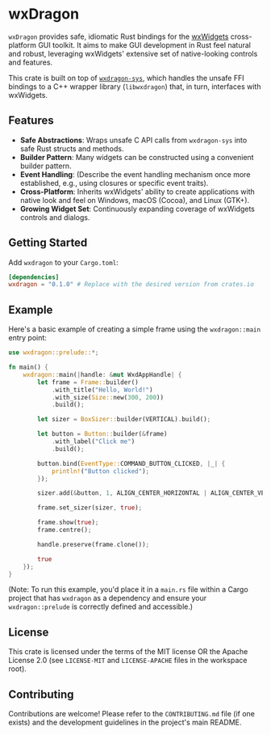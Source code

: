 # wxDragon

`wxDragon` provides safe, idiomatic Rust bindings for the [wxWidgets](https://www.wxwidgets.org/) cross-platform GUI toolkit. It aims to make GUI development in Rust feel natural and robust, leveraging wxWidgets' extensive set of native-looking controls and features.

This crate is built on top of [`wxdragon-sys`](https://crates.io/crates/wxdragon-sys), which handles the unsafe FFI bindings to a C++ wrapper library (`libwxdragon`) that, in turn, interfaces with wxWidgets.

## Features

*   **Safe Abstractions**: Wraps unsafe C API calls from `wxdragon-sys` into safe Rust structs and methods.
*   **Builder Pattern**: Many widgets can be constructed using a convenient builder pattern.
*   **Event Handling**: (Describe the event handling mechanism once more established, e.g., using closures or specific event traits).
*   **Cross-Platform**: Inherits wxWidgets' ability to create applications with native look and feel on Windows, macOS (Cocoa), and Linux (GTK+).
*   **Growing Widget Set**: Continuously expanding coverage of wxWidgets controls and dialogs.

## Getting Started

Add `wxdragon` to your `Cargo.toml`:

```toml
[dependencies]
wxdragon = "0.1.0" # Replace with the desired version from crates.io
```

## Example

Here's a basic example of creating a simple frame using the `wxdragon::main` entry point:

```rust
use wxdragon::prelude::*;

fn main() {
    wxdragon::main(|handle: &mut WxdAppHandle| {
        let frame = Frame::builder()
            .with_title("Hello, World!")
            .with_size(Size::new(300, 200))
            .build();

        let sizer = BoxSizer::builder(VERTICAL).build();

        let button = Button::builder(&frame)
            .with_label("Click me")
            .build();

        button.bind(EventType::COMMAND_BUTTON_CLICKED, |_| {
            println!("Button clicked");
        });

        sizer.add(&button, 1, ALIGN_CENTER_HORIZONTAL | ALIGN_CENTER_VERTICAL, 0);

        frame.set_sizer(sizer, true);

        frame.show(true);
        frame.centre();

        handle.preserve(frame.clone());

        true
    });
}
```

(Note: To run this example, you'd place it in a `main.rs` file within a Cargo project that has `wxdragon` as a dependency and ensure your `wxdragon::prelude` is correctly defined and accessible.)

## License

This crate is licensed under the terms of the MIT license OR the Apache License 2.0 (see `LICENSE-MIT` and `LICENSE-APACHE` files in the workspace root).

## Contributing

Contributions are welcome! Please refer to the `CONTRIBUTING.md` file (if one exists) and the development guidelines in the project's main README. 